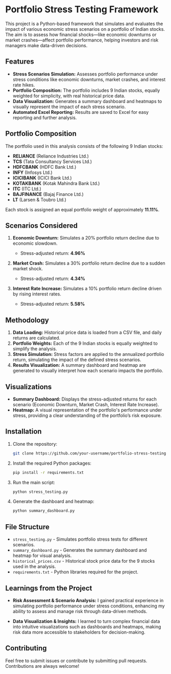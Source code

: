 # Portfolio Stress Testing Framework

This project is a Python-based framework that simulates and evaluates the impact of various economic stress scenarios on a portfolio of Indian stocks. The aim is to assess how financial shocks—like economic downturns or market crashes—affect portfolio performance, helping investors and risk managers make data-driven decisions.

## Features

- **Stress Scenarios Simulation:** Assesses portfolio performance under stress conditions like economic downturns, market crashes, and interest rate hikes.
- **Portfolio Composition:** The portfolio includes 9 Indian stocks, equally weighted for simplicity, with real historical price data.
- **Data Visualization:** Generates a summary dashboard and heatmaps to visually represent the impact of each stress scenario.
- **Automated Excel Reporting:** Results are saved to Excel for easy reporting and further analysis.

## Portfolio Composition

The portfolio used in this analysis consists of the following 9 Indian stocks:
- **RELIANCE** (Reliance Industries Ltd.)
- **TCS** (Tata Consultancy Services Ltd.)
- **HDFCBANK** (HDFC Bank Ltd.)
- **INFY** (Infosys Ltd.)
- **ICICIBANK** (ICICI Bank Ltd.)
- **KOTAKBANK** (Kotak Mahindra Bank Ltd.)
- **ITC** (ITC Ltd.)
- **BAJFINANCE** (Bajaj Finance Ltd.)
- **LT** (Larsen & Toubro Ltd.)

Each stock is assigned an equal portfolio weight of approximately **11.11%**.

## Scenarios Considered

1. **Economic Downturn:** Simulates a 20% portfolio return decline due to economic slowdown.
   - Stress-adjusted return: **4.96%**
   
2. **Market Crash:** Simulates a 30% portfolio return decline due to a sudden market shock.
   - Stress-adjusted return: **4.34%**
   
3. **Interest Rate Increase:** Simulates a 10% portfolio return decline driven by rising interest rates.
   - Stress-adjusted return: **5.58%**

## Methodology

1. **Data Loading:** Historical price data is loaded from a CSV file, and daily returns are calculated.
2. **Portfolio Weights:** Each of the 9 Indian stocks is equally weighted to simplify the analysis.
3. **Stress Simulation:** Stress factors are applied to the annualized portfolio return, simulating the impact of the defined stress scenarios.
4. **Results Visualization:** A summary dashboard and heatmap are generated to visually interpret how each scenario impacts the portfolio.

## Visualizations

- **Summary Dashboard:** Displays the stress-adjusted returns for each scenario (Economic Downturn, Market Crash, Interest Rate Increase).
- **Heatmap:** A visual representation of the portfolio's performance under stress, providing a clear understanding of the portfolio’s risk exposure.

## Installation

1. Clone the repository:
   ```bash
   git clone https://github.com/your-username/portfolio-stress-testing.git
   ```

2. Install the required Python packages:
   ```bash
   pip install -r requirements.txt
   ```

3. Run the main script:
   ```bash
   python stress_testing.py
   ```

4. Generate the dashboard and heatmap:
   ```bash
   python summary_dashboard.py
   ```

## File Structure

- `stress_testing.py` - Simulates portfolio stress tests for different scenarios.
- `summary_dashboard.py` - Generates the summary dashboard and heatmap for visual analysis.
- `historical_prices.csv` - Historical stock price data for the 9 stocks used in the analysis.
- `requirements.txt` - Python libraries required for the project.

## Learnings from the Project

- **Risk Assessment & Scenario Analysis:** I gained practical experience in simulating portfolio performance under stress conditions, enhancing my ability to assess and manage risk through data-driven methods.
  
- **Data Visualization & Insights:** I learned to turn complex financial data into intuitive visualizations such as dashboards and heatmaps, making risk data more accessible to stakeholders for decision-making.

## Contributing

Feel free to submit issues or contribute by submitting pull requests. Contributions are always welcome!
